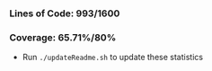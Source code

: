 ### Lines of Code: 993/1600

### Coverage: 65.71%/80%

- Run `./updateReadme.sh` to update these statistics
